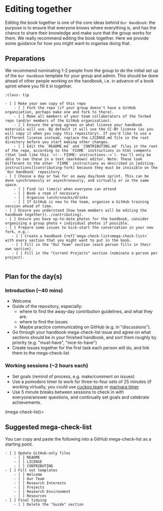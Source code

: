 # Editing together
Editing the book together is one of the core ideas behind `Our Handbook`: the purpose is to ensure that everyone knows where everything is, and has the chance to share their knowledge and make sure that the group works for them. 
We really recommend editing the book together.
Here we provide some guidance for how you might want to organise doing that.

## Preparations
We recommend nominating 1-2 people from the group to do the initial set up of the `Our Handbook` template for your group and admin.
This should be done ahead of other people working on the handbook, i.e. in advance of a book sprint where you fill it in together.

<!-- TODO: More detailed instructions for editing license, e.g. change in website footer -->

```{admonition} Checklist
:class: tip

- [ ] Make your own copy of this repo
    - [ ] Fork the repo (if your group doesn't have a GitHub organisation, perhaps make one and fork to there).
    - [ ] Make all members of your team collaborators of the forked repo (and/or members of the GitHub organisation).
    - [ ] Ensure the group agrees on what license your handbook materials will use. By default it will use the CC-BY license (as you will copy it when you copy this repository). If you'd like to use a different license instead, replace the LICENSE.md file in the root directory before you start making other changes.
    - [ ] Edit the `README.md` and `CONTRIBUTING.md` files in the root of the repo, according to the `FIXME` instructions in html comments (that look like this `<!-- FIXME: instructions-->`). You'll only be able to see these in a text (markdown) editor. Note: These look different to the other `FIXME` instructions as described in [editing-instructions][contributing-fork] because they must be invisible on the `Our Handbook` repository.
- [ ] Choose a day or two for an away day/book sprint. This can be done synchronously or asynchronously, and virtually or in the same space.
    - [ ] Find (a) time(s) when everyone can attend
    - [ ] Book a room if necessary
    - [ ] Organise lunch/snacks/drinks
    - [ ] If GitHub is new to the team, organise a GitHub training session ahead of time.
- [ ] Ensure you understand [how team members will be editing the handbook together](../contributing).
- [ ] Ensure you have up-to-date photos for the handbook, consider organising a group photo + individual photos if possible.
- [ ] Prepare some issues to kick-start the conversation in your new fork, e.g.:
   - [ ] Create a handbook {ref}`mega-check-list<mega-check-list>` with every section that you might want to put in the book.
   - [ ] Fill in the "Our Team" section (each person fills in their own section).
   - [ ] Fill in the "Current Projects" section (nominate a person per project).
 
```

## Plan for the day(s)

### Introduction (~40 mins)
- Welcome
- Guide of the repository, especially:
    - where to find the away-day contribution guidelines, and what they are.
    - where to find the issues
    - Maybe practice communicating on GitHub (e.g. in "discussions").
- Go through your handbook mega-check-list issue and agree on what sections should be in your finished handbook, and sort them roughly by priority (e.g. "must-have", "nice-to-have")
- Create issues together for the first task each person will do, and link them to the mega-check-list

### Working sessions (~2 hours each)
- Set goals (remind of process, e.g. make/comment on issues)
- Use a pomodoro timer to work for three-to-four sets of 25 minutes (if working virtually, you could use [cuckoo.team](https://cuckoo.team) or [marinara timer](https://marinaratimer.com)
- Use 5 minute breaks between sessions to check in with everyone/answer questions, and continually set goals and celebrate achievements.

(mega-check-list)=
## Suggested mega-check-list
<!--TODO: Update mega-check-list-->

You can copy and paste the following into a GitHub mega-check-list as a starting point.
```
- [ ] Update GitHub-only files
    - [ ] README
    - [ ] LICENSE 
    - [ ] CONTRIBUTING
- [ ] Fill out templates
    - [ ] Welcome
    - [ ] Our Team
    - [ ] Research Interests
    - [ ] Projects
    - [ ] Research Environment
    - [ ] Resources
- [ ] Final tidying
    - [ ] Delete the "Guide" section
```
